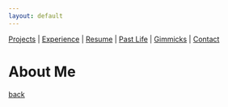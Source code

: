 ```yaml
---
layout: default
---
```

[Projects](./another-page.html) | [Experience](./another-page.html) | [Resume](https://github.com/iamvarada/CV-Resume/blob/master/Krishna_Varadarajan__Resume.pdf) | [Past Life](http://pravegaracingvit.herokuapp.com/) | [Gimmicks](./another-page.html) | [Contact](./another-page.html)

# About Me

[back](./)
